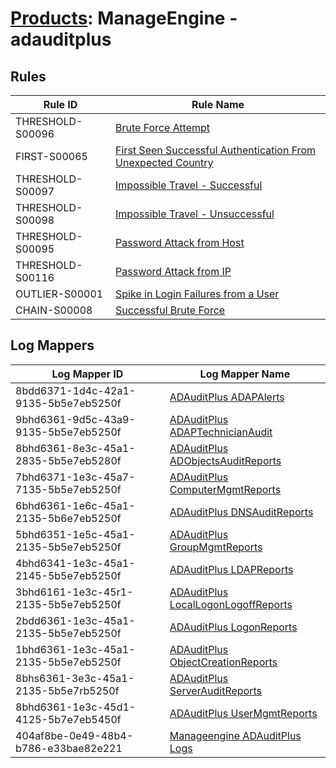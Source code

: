 # [Products](README.md): ManageEngine - adauditplus

## Rules

|Rule ID|Rule Name|
|----|----|
|THRESHOLD-S00096|[Brute Force Attempt](../rules/THRESHOLD-S00096.md)|
|FIRST-S00065|[First Seen Successful Authentication From Unexpected Country](../rules/FIRST-S00065.md)|
|THRESHOLD-S00097|[Impossible Travel - Successful](../rules/THRESHOLD-S00097.md)|
|THRESHOLD-S00098|[Impossible Travel - Unsuccessful](../rules/THRESHOLD-S00098.md)|
|THRESHOLD-S00095|[Password Attack from Host](../rules/THRESHOLD-S00095.md)|
|THRESHOLD-S00116|[Password Attack from IP](../rules/THRESHOLD-S00116.md)|
|OUTLIER-S00001|[Spike in Login Failures from a User](../rules/OUTLIER-S00001.md)|
|CHAIN-S00008|[Successful Brute Force](../rules/CHAIN-S00008.md)|


## Log Mappers

|Log Mapper ID|Log Mapper Name|
|----|----|
|8bdd6371-1d4c-42a1-9135-5b5e7eb5250f|[ADAuditPlus ADAPAlerts](../mappings/8bdd6371-1d4c-42a1-9135-5b5e7eb5250f.md)|
|9bhd6361-9d5c-43a9-9135-5b5e7eb5250f|[ADAuditPlus ADAPTechnicianAudit](../mappings/9bhd6361-9d5c-43a9-9135-5b5e7eb5250f.md)|
|8bhd6361-8e3c-45a1-2835-5b5e7eb5280f|[ADAuditPlus ADObjectsAuditReports](../mappings/8bhd6361-8e3c-45a1-2835-5b5e7eb5280f.md)|
|7bhd6371-1e3c-45a7-7135-5b5e7eb5250f|[ADAuditPlus ComputerMgmtReports](../mappings/7bhd6371-1e3c-45a7-7135-5b5e7eb5250f.md)|
|6bhd6361-1e6c-45a1-2135-5b6e7eb5250f|[ADAuditPlus DNSAuditReports](../mappings/6bhd6361-1e6c-45a1-2135-5b6e7eb5250f.md)|
|5bhd6351-1e5c-45a1-2135-5b5e7eb5250f|[ADAuditPlus GroupMgmtReports](../mappings/5bhd6351-1e5c-45a1-2135-5b5e7eb5250f.md)|
|4bhd6341-1e3c-45a1-2145-5b5e7eb5250f|[ADAuditPlus LDAPReports](../mappings/4bhd6341-1e3c-45a1-2145-5b5e7eb5250f.md)|
|3bhd6161-1e3c-45r1-2135-5b5e7eb5250f|[ADAuditPlus LocalLogonLogoffReports](../mappings/3bhd6161-1e3c-45r1-2135-5b5e7eb5250f.md)|
|2bdd6361-1e3c-45a1-2135-5b5e7eb5250f|[ADAuditPlus LogonReports](../mappings/2bdd6361-1e3c-45a1-2135-5b5e7eb5250f.md)|
|1bhd6361-1e3c-45a1-2135-5b5e7eb5250f|[ADAuditPlus ObjectCreationReports](../mappings/1bhd6361-1e3c-45a1-2135-5b5e7eb5250f.md)|
|8bhs6361-3e3c-45a1-2135-5b5e7rb5250f|[ADAuditPlus ServerAuditReports](../mappings/8bhs6361-3e3c-45a1-2135-5b5e7rb5250f.md)|
|8bhd6361-1e3c-45d1-4125-5b7e7eb5450f|[ADAuditPlus UserMgmtReports](../mappings/8bhd6361-1e3c-45d1-4125-5b7e7eb5450f.md)|
|404af8be-0e49-48b4-b786-e33bae82e221|[Manageengine ADAuditPlus Logs](../mappings/404af8be-0e49-48b4-b786-e33bae82e221.md)|


